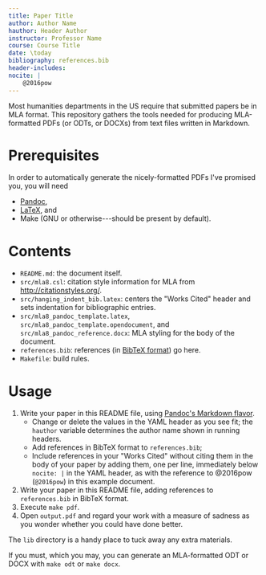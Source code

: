 ```yaml
---
title: Paper Title
author: Author Name
hauthor: Header Author
instructor: Professor Name
course: Course Title
date: \today
bibliography: references.bib
header-includes:
nocite: |
    @2016pow
---
```


Most humanities departments in the US require that submitted papers be in MLA format.  This repository gathers the tools needed for producing MLA-formatted PDFs (or ODTs, or DOCXs) from text files written in Markdown.

# Prerequisites

In order to automatically generate the nicely-formatted PDFs I've promised you, you will need

- [Pandoc](http://pandoc.org/installing.html),
- [LaTeX](https://www.latex-project.org/get/), and
- Make (GNU or otherwise---should be present by default).

# Contents

- `README.md`: the document itself.
- `src/mla8.csl`: citation style information for MLA from http://citationstyles.org/.
- `src/hanging_indent_bib.latex`: centers the "Works Cited" header and sets indentation for bibliographic entries.
- `src/mla8_pandoc_template.latex`, `src/mla8_pandoc_template.opendocument`, and `src/mla8_pandoc_reference.docx`: MLA styling for the body of the document.
- `references.bib`: references (in [BibTeX format](https://en.wikipedia.org/wiki/BibTeX#Bibliographic_information_file)) go here.
- `Makefile`: build rules.

# Usage

1. Write your paper in this README file, using [Pandoc's Markdown flavor](http://pandoc.org/MANUAL.html#pandocs-markdown).
    - Change or delete the values in the YAML header as you see fit; the `hauthor` variable determines the author name shown in running headers.
    - Add references in BibTeX format to `references.bib`;
    - Include references in your "Works Cited" without citing them in the body of your paper by adding them, one per line, immediately below `nocite: |` in the YAML header, as with the reference to @2016pow (`@2016pow`) in this example document.
1. Write your paper in this README file, adding references to `references.bib` in BibTeX format.
3. Execute `make pdf`.
4. Open `output.pdf` and regard your work with a measure of sadness as you wonder whether you could have done better.

The `lib` directory is a handy place to tuck away any extra materials.

If you must, which you may, you can generate an MLA-formatted ODT or DOCX with `make odt` or `make docx`.

